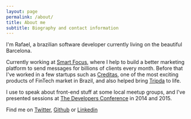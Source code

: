 ```yaml
---
layout: page
permalink: /about/
title: About me
subtitle: Biography and contact information
---
```


I'm Rafael, a brazilian software developer currently living on the beautiful Barcelona.

Currently working at [Smart Focus][smartfocus], where I help to build a better marketing platform to send messages for billions of clients every month. Before that I've worked in a few startups such as [Creditas][creditas], one of the most exciting products of FinTech market in Brazil, and also helped bring [Tripda][tripda] to life.

I use to speak about front-end stuff at some local meetup groups, and I've presented sessions at [The Developers Conference][tdc] in 2014 and 2015.

Find me on [Twitter][twitter], [Github][github] or [Linkedin][linkedin]

<!-- Feel free to contact me at [sonny.webdsg at gmail dot com][email]. -->


[me]: /assets/images/me.jpg
[gft]: https://gft.com
[smartfocus]: https://www.smartfocus.com/
[tdc]: http://www.thedevelopersconference.com.br
[email]: mailto:sonny.webdsg[at]gmail[dot]com
[twitter]: https://twitter.com/rafaelllycan
[github]: https://github.com/rafaell-lycan
[linkedin]: https://www.linkedin.com/in/rafaelllycan
[creditas]: https://www.creditas.com.br/
[tripda]: https://www.crunchbase.com/organization/tripda

